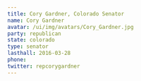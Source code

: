 ```yaml
---
title: Cory Gardner, Colorado Senator
name: Cory Gardner
avatar: /ui/img/avatars/Cory_Gardner.jpg
party: republican
state: colorado
type: senator
lasthall: 2016-03-28
phone: 
twitter: repcorygardner
---
```


